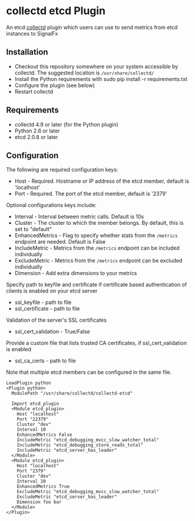 # collectd etcd Plugin

An etcd [collectd](http://www.collectd.org/) plugin which users can use to send metrics from etcd instances to SignalFx

## Installation

* Checkout this repository somewhere on your system accessible by collectd. The suggested location is `/usr/share/collectd/`
* Install the Python requirements with sudo pip install -r requirements.txt
* Configure the plugin (see below)
* Restart collectd

## Requirements

* collectd 4.9 or later (for the Python plugin)
* Python 2.6 or later
* etcd 2.0.8 or later

## Configuration
The following are required configuration keys:

* Host - Required. Hostname or IP address of the etcd member, default is 'localhost'
* Port - Required. The port of the etcd member, default is '2379'

Optional configurations keys include:

* Interval - Interval between metric calls. Default is 10s
* Cluster - The cluster to which the member belongs. By default, this is set to "default"
* EnhancedMetrics - Flag to specify whether stats from the `/metrics` endpoint are needed. Default is False
* IncludeMetric - Metrics from the `/metrics` endpoint can be included individually
* ExcludeMetric - Metrics from the `/metrics` endpoint can be excluded individually
* Dimension - Add extra dimensions to your metrics

Specify path to keyfile and certificate if certificate based authentication of clients is enabled on your etcd server
* ssl_keyfile - path to file
* ssl_certificate - path to file

Validation of the server's SSL certificates
* ssl_cert_validation - True/False

Provide a custom file that lists trusted CA certificates, if ssl_cert_validation is enabled
* ssl_ca_certs - path to file

Note that multiple etcd members can be configured in the same file.

```
LoadPlugin python
<Plugin python>
  ModulePath "/usr/share/collectd/collectd-etcd"

  Import etcd_plugin
  <Module etcd_plugin>
    Host "localhost"
    Port "22379"
    Cluster "dev"
    Interval 10
    EnhancedMetrics False
    IncludeMetric "etcd_debugging_mvcc_slow_watcher_total"
    IncludeMetric "etcd_debugging_store_reads_total"
    IncludeMetric "etcd_server_has_leader"
  </Module>
  <Module etcd_plugin>
    Host "localhost"
    Port "2379"
    Cluster "dev"
    Interval 10
    EnhancedMetrics True
    ExcludeMetric "etcd_debugging_mvcc_slow_watcher_total"
    ExcludeMetric "etcd_server_has_leader"
    Dimension foo bar
  </Module>
</Plugin>
```
